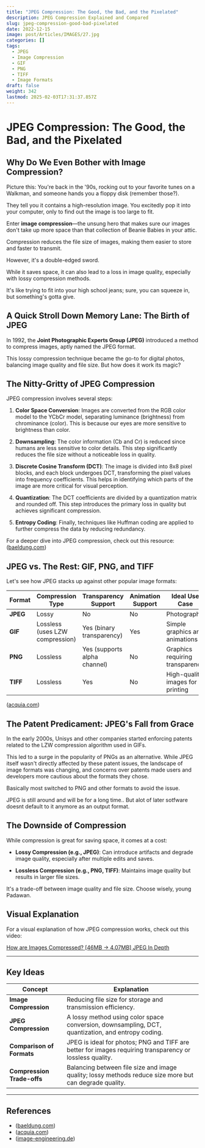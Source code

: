 ```yaml
---
title: "JPEG Compression: The Good, the Bad, and the Pixelated"
description: JPEG Compression Explained and Compared
slug: jpeg-compression-good-bad-pixelated
date: 2022-12-15
image: post/Articles/IMAGES/27.jpg
categories: []
tags:
  - JPEG
  - Image Compression
  - GIF
  - PNG
  - TIFF
  - Image Formats
draft: false
weight: 342
lastmod: 2025-02-03T17:31:37.857Z
---
```

# JPEG Compression: The Good, the Bad, and the Pixelated

## Why Do We Even Bother with Image Compression?

Picture this: You're back in the '90s, rocking out to your favorite tunes on a Walkman, and someone hands you a floppy disk (remember those?).

They tell you it contains a high-resolution image. You excitedly pop it into your computer, only to find out the image is too large to fit.

Enter **image compression**—the unsung hero that makes sure our images don't take up more space than that collection of Beanie Babies in your attic.

Compression reduces the file size of images, making them easier to store and faster to transmit.

However, it's a double-edged sword.

While it saves space, it can also lead to a loss in image quality, especially with lossy compression methods.

It's like trying to fit into your high school jeans; sure, you can squeeze in, but something's gotta give.

## A Quick Stroll Down Memory Lane: The Birth of JPEG

In 1992, the **Joint Photographic Experts Group (JPEG)** introduced a method to compress images, aptly named the JPEG format.

This lossy compression technique became the go-to for digital photos, balancing image quality and file size. But how does it work its magic?

## The Nitty-Gritty of JPEG Compression

JPEG compression involves several steps:

1. **Color Space Conversion**: Images are converted from the RGB color model to the YCbCr model, separating luminance (brightness) from chrominance (color). This is because our eyes are more sensitive to brightness than color.

2. **Downsampling**: The color information (Cb and Cr) is reduced since humans are less sensitive to color details. This step significantly reduces the file size without a noticeable loss in quality.

3. **Discrete Cosine Transform (DCT)**: The image is divided into 8x8 pixel blocks, and each block undergoes DCT, transforming the pixel values into frequency coefficients. This helps in identifying which parts of the image are more critical for visual perception.

4. **Quantization**: The DCT coefficients are divided by a quantization matrix and rounded off. This step introduces the primary loss in quality but achieves significant compression.

5. **Entropy Coding**: Finally, techniques like Huffman coding are applied to further compress the data by reducing redundancy.

For a deeper dive into JPEG compression, check out this resource: ([baeldung.com](https://www.baeldung.com/cs/jpeg-compression))

## JPEG vs. The Rest: GIF, PNG, and TIFF

Let's see how JPEG stacks up against other popular image formats:

| Format   | Compression Type                | Transparency Support         | Animation Support | Ideal Use Case                   |
| -------- | ------------------------------- | ---------------------------- | ----------------- | -------------------------------- |
| **JPEG** | Lossy                           | No                           | No                | Photographs                      |
| **GIF**  | Lossless (uses LZW compression) | Yes (binary transparency)    | Yes               | Simple graphics and animations   |
| **PNG**  | Lossless                        | Yes (supports alpha channel) | No                | Graphics requiring transparency  |
| **TIFF** | Lossless                        | Yes                          | No                | High-quality images for printing |

([acquia.com](https://www.acquia.com/blog/whats-the-difference-between-png-jpeg-gif-and-tiff))

## The Patent Predicament: JPEG's Fall from Grace

In the early 2000s, Unisys and other companies started enforcing patents related to the LZW compression algorithm used in GIFs.

This led to a surge in the popularity of PNGs as an alternative. While JPEG itself wasn't directly affected by these patent issues, the landscape of image formats was changing, and concerns over patents made users and developers more cautious about the formats they chose.

Basically most switched to PNG and other formats to avoid the issue.

JPEG is still around and will be for a long time.. But alot of later sotfware doesnt default to it anymore as an output format.

## The Downside of Compression

While compression is great for saving space, it comes at a cost:

* **Lossy Compression (e.g., JPEG)**: Can introduce artifacts and degrade image quality, especially after multiple edits and saves.

* **Lossless Compression (e.g., PNG, TIFF)**: Maintains image quality but results in larger file sizes.

It's a trade-off between image quality and file size. Choose wisely, young Padawan.

<!-- 
## Wrapping Up

Image compression is a balancing act. JPEG offers a middle ground with manageable file sizes and acceptable quality loss, making it suitable for everyday use. However, for tasks requiring high fidelity or transparency, formats like PNG or TIFF might be more appropriate.
-->

## Visual Explanation

For a visual explanation of how JPEG compression works, check out this video:

[How are Images Compressed? \[46MB → 4.07MB\] JPEG In Depth](https://www.youtube.com/watch?v=Kv1Hiv3ox8I)

***

## Key Ideas

| Concept                    | Explanation                                                                                              |
| -------------------------- | -------------------------------------------------------------------------------------------------------- |
| **Image Compression**      | Reducing file size for storage and transmission efficiency.                                              |
| **JPEG Compression**       | A lossy method using color space conversion, downsampling, DCT, quantization, and entropy coding.        |
| **Comparison of Formats**  | JPEG is ideal for photos; PNG and TIFF are better for images requiring transparency or lossless quality. |
| **Compression Trade-offs** | Balancing between file size and image quality; lossy methods reduce size more but can degrade quality.   |

***

## References

* ([baeldung.com](https://www.baeldung.com/cs/jpeg-compression))
* ([acquia.com](https://www.acquia.com/blog/whats-the-difference-between-png-jpeg-gif-and-tiff))
* ([image-engineering.de](https://www.image-engineering.de/library/technotes/745-how-does-the-jpeg-compression-work))
